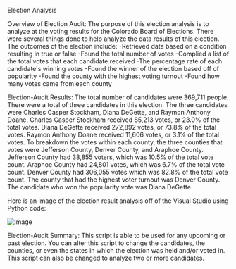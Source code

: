 Election Analysis

Overview of Election Audit:
     The purpose of this election analysis is to analyze at the voting results for the Colorado Board of Elections. There were several things done to help analyze the data results of this election. The outcomes of the election include:
-Retrieved data based on a condition resulting in true or false
-Found the total number of votes
-Complied a list of the total votes that each candidate received 
-The percentage rate of each candidate's winning votes
-Found the winner of the election based off of popularity
-Found the county with the highest voting turnout
-Found how many votes came from each county

Election-Audit Results:
The total number of candidates were 369,711 people. There were a total of three candidates in this election. The three candidates were Charles Casper Stockham, Diana DeGette, and Raymon Anthony Doane. Charles Casper Stockham received  85,213 votes, or 23.0% of the total votes. Diana DeGette received 272,892 votes, or 73.8% of the total votes. Raymon Anthony Doane received 11,606 votes, or 3.1% of the total votes. To breakdown the votes within each county, the three counties that votes were Jefferson County, Denver County, and Araphoe County. Jefferson County had 38,855 voters, which was 10.5% of the total vote count. Araphoe County had 24,801 votes, which was 6.7% of the total vote count. Denver County had 306,055 votes which was 82.8% of the total vote count. The county that had the highest voter turnout was Denver County. The candidate who won the popularity vote was Diana DeGette. 

Here is an image of the election result analysis off of the Visual Studio using Python code:


![image](https://user-images.githubusercontent.com/103377635/168508160-2ae356e1-0189-4bc0-9a5d-62ed90aef9d1.png)


Election-Audit Summary:
This script is able to be used for any upcoming or past election. You can alter this script to change the candidates, the counties, or even the states in which the election was held and/or voted in. This script can also be changed to analyze two or more candidates.
